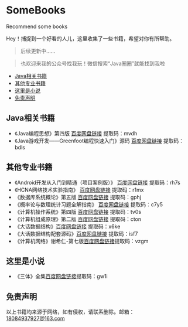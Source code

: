 # SomeBooks
Recommend some books

Hey！捕捉到一个好看的人儿，这里收集了一些书籍，希望对你有所帮助。
>后续更新中……

>也欢迎来我的公众号找我玩！微信搜索“Java圈圈”就能找到我啦


* [Java相关书籍](#java相关书籍)
* [其他专业书籍](#其他专业书籍)
* [这里是小说](#这里是小说)
* [免责声明](#免责声明)


## Java相关书籍
- 《Java编程思想》第四版 [百度网盘链接](https://pan.baidu.com/s/13je_qC7gZ5A79mvEVlKz7Q ) 提取码：mvdh
- 《Java游戏开发——Greenfoot编程快速入门》源码 [百度网盘链接](https://pan.baidu.com/s/1Y4wNi336RS64QyZjshbyRw) 提取码：bdls
## 其他专业书籍
- 《Android开发从入门到精通（项目案例版）》 [百度网盘链接](https://pan.baidu.com/s/1eUYexktNfgpyHTJlQr591Q) 提取码：rh7s
- 《HCNA网络技术实验指南》 [百度网盘链接](https://pan.baidu.com/s/11G2qaY_5V0mDFizTV4IQAg) 提取码：r1mx
- 《数据库系统概论》第五版 [百度网盘链接](https://pan.baidu.com/s/1V4MkcFpiO3qSDJZXaC7B8g) 提取码：gphj
- 《概率论与数理统计习题全解指南》 [百度网盘链接](https://pan.baidu.com/s/18NOPHA-1yz1He_J9C9lCnQ) 提取码：c7y5
- 《计算机操作系统》第四版 [百度网盘链接](https://pan.baidu.com/s/1Ozt5T2oadEZJ9jq-_roWew) 提取码：tv0s
- 《计算机组成原理》第二版 [百度网盘链接](https://pan.baidu.com/s/1XxU_UJjhSpmHYKED6758xA) 提取码：cton
- 《大话数据结构》[百度网盘链接](https://pan.baidu.com/s/17a_bPq96bDytOlXtotGj4Q) 提取码：x6ke 
- 《大话数据结构配套源码》[百度网盘链接](https://pan.baidu.com/s/1vKU3mFU2tNtZ8fTajAEgNg) 提取码：isf7
- 《计算机网络》谢希仁-第七版[百度网盘链接](https://pan.baidu.com/s/1Usv55_DImAQtjGMjsQSW-Q)提取码：vzgm
## 这里是小说
- 《三体》全集[百度网盘链接](https://pan.baidu.com/s/1iVhZVZG-y9XSzK9PIEsxqg)提取码：gw1i 
## 免责声明
以上书籍均来源于网络，如有侵权，请联系删除。邮箱：18084937927@163.com
